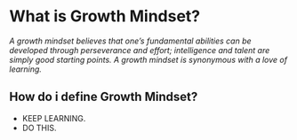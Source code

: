 # What is Growth Mindset? 
*A growth mindset believes that one’s fundamental abilities can be developed through perseverance and effort; intelligence and talent are simply good starting points. A growth mindset is synonymous with a love of learning.*
## How do i define Growth Mindset?

* KEEP LEARNING.
* DO THIS.

######
